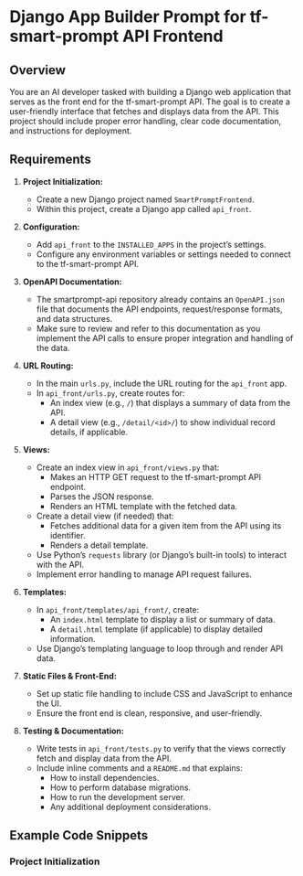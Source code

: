 # Django App Builder Prompt for tf-smart-prompt API Frontend

## Overview
You are an AI developer tasked with building a Django web application that serves as the front end for the tf-smart-prompt API. The goal is to create a user-friendly interface that fetches and displays data from the API. This project should include proper error handling, clear code documentation, and instructions for deployment.

## Requirements
1. **Project Initialization:**
   - Create a new Django project named `SmartPromptFrontend`.
   - Within this project, create a Django app called `api_front`.

2. **Configuration:**
   - Add `api_front` to the `INSTALLED_APPS` in the project’s settings.
   - Configure any environment variables or settings needed to connect to the tf-smart-prompt API.

3. **OpenAPI Documentation:**
   - The smartprompt-api repository already contains an `OpenAPI.json` file that documents the API endpoints, request/response formats, and data structures.
   - Make sure to review and refer to this documentation as you implement the API calls to ensure proper integration and handling of the data.

4. **URL Routing:**
   - In the main `urls.py`, include the URL routing for the `api_front` app.
   - In `api_front/urls.py`, create routes for:
     - An index view (e.g., `/`) that displays a summary of data from the API.
     - A detail view (e.g., `/detail/<id>/`) to show individual record details, if applicable.

5. **Views:**
   - Create an index view in `api_front/views.py` that:
     - Makes an HTTP GET request to the tf-smart-prompt API endpoint.
     - Parses the JSON response.
     - Renders an HTML template with the fetched data.
   - Create a detail view (if needed) that:
     - Fetches additional data for a given item from the API using its identifier.
     - Renders a detail template.
   - Use Python’s `requests` library (or Django’s built-in tools) to interact with the API.
   - Implement error handling to manage API request failures.

6. **Templates:**
   - In `api_front/templates/api_front/`, create:
     - An `index.html` template to display a list or summary of data.
     - A `detail.html` template (if applicable) to display detailed information.
   - Use Django’s templating language to loop through and render API data.

7. **Static Files & Front-End:**
   - Set up static file handling to include CSS and JavaScript to enhance the UI.
   - Ensure the front end is clean, responsive, and user-friendly.

8. **Testing & Documentation:**
   - Write tests in `api_front/tests.py` to verify that the views correctly fetch and display data from the API.
   - Include inline comments and a `README.md` that explains:
     - How to install dependencies.
     - How to perform database migrations.
     - How to run the development server.
     - Any additional deployment considerations.

## Example Code Snippets

### Project Initialization
